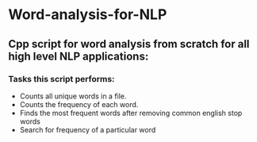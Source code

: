 # Word-analysis-for-NLP
## Cpp script for word analysis from scratch for all high level NLP applications:
### Tasks this script performs:
* Counts all unique words in a file.
* Counts the frequency of each word.
* Finds the most frequent words after removing common english stop words
* Search for frequency of a particular word

